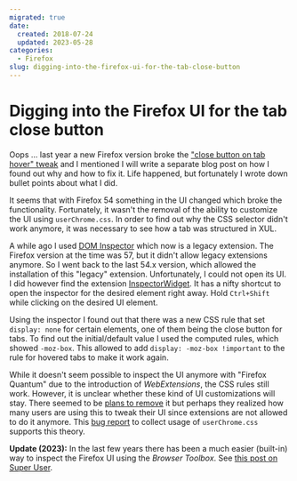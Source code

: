 ```yaml
---
migrated: true
date:
  created: 2018-07-24
  updated: 2023-05-28
categories:
  - Firefox
slug: digging-into-the-firefox-ui-for-the-tab-close-button
---
```

# Digging into the Firefox UI for the tab close button

Oops ... last year a new Firefox version broke the ["close button on tab hover" tweak](../2016/firefox-close-tab-button-on-hover.md) and I mentioned I will write a separate blog post on how I found out why and how to fix it.
Life happened, but fortunately I wrote down bullet points about what I did.

It seems that with Firefox 54 something in the UI changed which broke the functionality.
Fortunately, it wasn't the removal of the ability to customize the UI using `userChrome.css`.
In order to find out why the CSS selector didn't work anymore, it was necessary to see how a tab was structured in XUL.

A while ago I used [DOM Inspector](https://web.archive.org/web/20181122221742/https://addons.mozilla.org/en-US/firefox/addon/dom-inspector-6622/) which now is a legacy extension.
The Firefox version at the time was 57, but it didn't allow legacy extensions anymore.
So I went back to the last 54.x version, which allowed the installation of this "legacy" extension.
Unfortunately, I could not open its UI.
I did however find the extension [InspectorWidget](https://web.archive.org/web/20181102004227/https://addons.mozilla.org/en-US/firefox/addon/inspectorwidget/).
It has a nifty shortcut to open the inspector for the desired element right away.
Hold `Ctrl+Shift` while clicking on the desired UI element.

Using the inspector I found out that there was a new CSS rule that set `display: none` for certain elements, one of them being the close button for tabs.
To find out the initial/default value I used the computed rules, which showed `-moz-box`.
This allowed to add `display: -moz-box !important` to the rule for hovered tabs to make it work again.

While it doesn't seem possible to inspect the UI anymore with "Firefox Quantum" due to the introduction of _WebExtensions_, the CSS rules still work.
However, it is unclear whether these kind of UI customizations will stay.
There seemed to be [plans to remove](https://blog.mozilla.org/addons/2017/02/16/the-road-to-firefox-57-compatibility-milestones/comment-page-1/#comment-223635) it but perhaps they realized how many users are using this to tweak their UI since extensions are not allowed to do it anymore.
This [bug report](https://bugzilla.mozilla.org/show_bug.cgi?id=1416044) to collect usage of `userChrome.css` supports this theory.

**Update (2023):** In the last few years there has been a much easier (built-in) way to inspect the Firefox UI using the _Browser Toolbox_.
See [this post on Super User](https://superuser.com/a/1608642).
